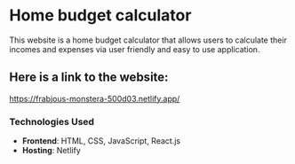 # Home budget calculator

This website is a home budget calculator that allows users to calculate their incomes and expenses via user friendly and easy to use application.

## Here is a link to the website:

https://frabjous-monstera-500d03.netlify.app/

### Technologies Used

- **Frontend**: HTML, CSS, JavaScript, React.js
- **Hosting**: Netlify
